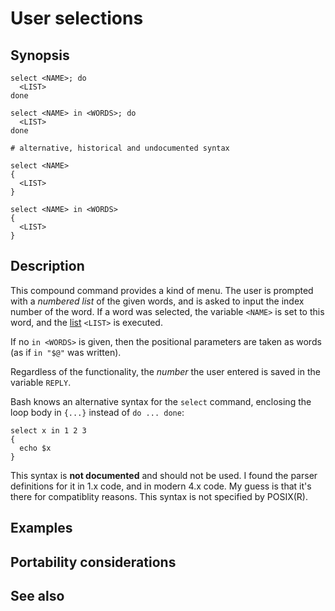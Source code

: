 # User selections

## Synopsis

    select <NAME>; do
      <LIST>
    done

    select <NAME> in <WORDS>; do
      <LIST>
    done

    # alternative, historical and undocumented syntax

    select <NAME>
    {
      <LIST>
    }

    select <NAME> in <WORDS>
    {
      <LIST>
    }

## Description

This compound command provides a kind of menu. The user is prompted with
a *numbered list* of the given words, and is asked to input the index
number of the word. If a word was selected, the variable `<NAME>` is set
to this word, and the [list](syntax/basicgrammar.md#lists) `<LIST>` is
executed.

If no `in <WORDS>` is given, then the positional parameters are taken as
words (as if `in "$@"` was written).

Regardless of the functionality, the *number* the user entered is saved
in the variable `REPLY`.

Bash knows an alternative syntax for the `select` command, enclosing the
loop body in `{...}` instead of `do ... done`:

    select x in 1 2 3
    {
      echo $x
    }

This syntax is **not documented** and should not be used. I found the
parser definitions for it in 1.x code, and in modern 4.x code. My guess
is that it's there for compatiblity reasons. This syntax is not
specified by POSIX(R).

## Examples

## Portability considerations

## See also
